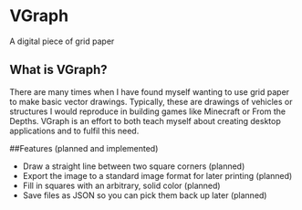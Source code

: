 # VGraph
A digital piece of grid paper

## What is VGraph?
There are many times when I have found myself wanting to use grid paper to make basic vector drawings. Typically, these are drawings of vehicles or structures I would reproduce in building games like Minecraft or From the Depths. VGraph is an effort to both teach myself about creating desktop applications and to fulfil this need.

##Features (planned and implemented)
* Draw a straight line between two square corners (planned)
* Export the image to a standard image format for later printing (planned)
* Fill in squares with an arbitrary, solid color (planned)
* Save files as JSON so you can pick them back up later (planned)
